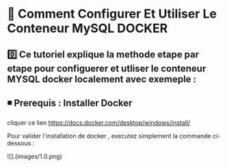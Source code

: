 # 🔖 Comment Configurer Et Utiliser Le Conteneur MySQL DOCKER

0️⃣ Ce tutoriel explique la methode etape par etape pour configuerer et utliser le conteneur MYSQL docker localement avec exemeple : 
--------------------------------------------------------------------------------------------------------------------------
◾ Prerequis : Installer Docker 
------------------------------
cliquer ce lien https://docs.docker.com/desktop/windows/install/

Pour valider l'installation de docker , executez simplement la commande ci-dessous : 

![].(images/1.0.png)

